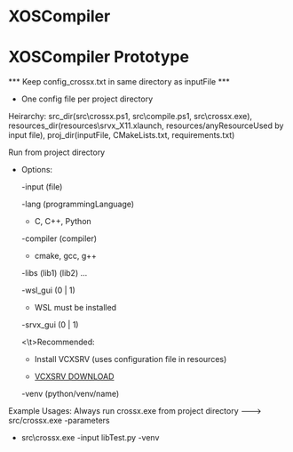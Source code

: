 # XOSCompiler

# XOSCompiler Prototype

*** Keep config_crossx.txt in same directory as inputFile *** 
* One config file per project directory

Heirarchy: src_dir(src\crossx.ps1, src\compile.ps1, src\crossx.exe), resources_dir(resources\srvx_X11.xlaunch, resources/anyResourceUsed by input file), proj_dir(inputFile, CMakeLists.txt, requirements.txt)

Run from project directory

* Options:
    
    -input (file)

    -lang (programmingLanguage) 

    * C, C++, Python

    -compiler (compiler)
    
    * cmake, gcc, g++

    -libs (lib1) (lib2) ...

    -wsl_gui (0 | 1)
    
    * WSL must be installed
    
    -srvx_gui (0 | 1)
    
    <\t>Recommended:   
    
    * Install VCXSRV (uses configuration file in resources)
    
    * <a href="https://sourceforge.net/projects/vcxsrv/">VCXSRV DOWNLOAD</a>

    -venv (python/venv/name) 

Example Usages: Always run crossx.exe from project directory ---> src/crossx.exe -parameters 
* src\crossx.exe -input libTest.py -venv  

